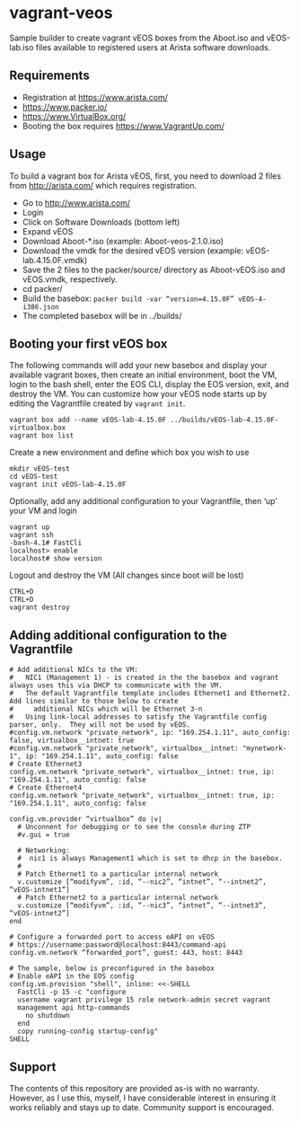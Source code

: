 # vagrant-veos
Sample builder to create vagrant vEOS boxes from the Aboot.iso and vEOS-lab.iso files available to registered users at Arista software downloads.

## Requirements

* Registration at https://www.arista.com/
* https://www.packer.io/
* https://www.VirtualBox.org/
* Booting the box requires https://www.VagrantUp.com/

## Usage

To build a vagrant box for Arista vEOS, first, you need to download 2 files from http://arista.com/ which requires registration.

* Go to http://www.arista.com/
* Login
* Click on Software Downloads (bottom left)
* Expand vEOS
* Download Aboot-\*.iso (example: Aboot-veos-2.1.0.iso)
* Download the vmdk for the desired vEOS version (example: vEOS-lab.4.15.0F.vmdk)
* Save the 2 files to the packer/source/ directory as Aboot-vEOS.iso and vEOS.vmdk, respectively.
* cd packer/
* Build the basebox: ``packer build -var “version=4.15.0F” vEOS-4-i386.json``
* The completed basebox will be in ../builds/

## Booting your first vEOS box

The following commands will add your new basebox and display your available
vagrant boxes, then create an initial environment, boot the VM, login to the
bash shell, enter the EOS CLI, display the EOS version, exit, and destroy the
VM.   You can customize how your vEOS node starts up by editing the Vagrantfile
created by ``vagrant init``.

    vagrant box add --name vEOS-lab-4.15.0F ../builds/vEOS-lab-4.15.0F-virtualbox.box
    vagrant box list

Create a new environment and define which box you wish to use

    mkdir vEOS-test
    cd vEOS-test
    vagrant init vEOS-lab-4.15.0F

Optionally, add any additional configuration to your Vagrantfile, then ‘up’ your VM and login

    vagrant up
    vagrant ssh
    -bash-4.1# FastCli
    localhost> enable
    localhost# show version

Logout and destroy the VM (All changes since boot will be lost)

    CTRL+D
    CTRL+D
    vagrant destroy

## Adding additional configuration to the Vagrantfile

    # Add additional NICs to the VM:
    #   NIC1 (Management 1) - is created in the the basebox and vagrant always uses this via DHCP to communicate with the VM.
    #   The default Vagrantfile template includes Ethernet1 and Ethernet2.  Add lines similar to those below to create
    #     additional NICs which will be Ethernet 3-n                                
    #   Using link-local addresses to satisfy the Vagrantfile config parser, only.  They will not be used by vEOS.
    #config.vm.network "private_network", ip: "169.254.1.11", auto_config: false, virtualbox__intnet: true
    #config.vm.network "private_network", virtualbox__intnet: "mynetwork-1", ip: "169.254.1.11", auto_config: false
    # Create Ethernet3
    config.vm.network "private_network", virtualbox__intnet: true, ip: "169.254.1.11", auto_config: false
    # Create Ethernet4
    config.vm.network "private_network", virtualbox__intnet: true, ip: "169.254.1.11", auto_config: false

    config.vm.provider “virtualbox” do |v|
      # Unconnent for debugging or to see the console during ZTP
      #v.gui = true

      # Networking:
      #  nic1 is always Management1 which is set to dhcp in the basebox.
      #
      # Patch Ethernet1 to a particular internal network
      v.customize [“modifyvm”, :id, “--nic2”, “intnet”, “--intnet2”, “vEOS-intnet1”]
      # Patch Ethernet2 to a particular internal network
      v.customize [“modifyvm”, :id, “--nic3”, “intnet”, “--intnet3”, “vEOS-intnet2”]
    end

    # Configure a forwarded port to access eAPI on vEOS
    # https://username:password@localhost:8443/command-api
    config.vm.network “forwarded_port”, guest: 443, host: 8443

    # The sample, below is preconfigured in the basebox
    # Enable eAPI in the EOS config
    config.vm.provision "shell", inline: <<-SHELL
      FastCli -p 15 -c "configure
      username vagrant privilege 15 role network-admin secret vagrant
      management api http-commands
        no shutdown
      end
      copy running-config startup-config"
    SHELL

## Support

The contents of this repository are provided as-is with no warranty.  However, as I use this, myself, I have considerable interest in ensuring it works reliably and stays up to date.  Community support is encouraged.
